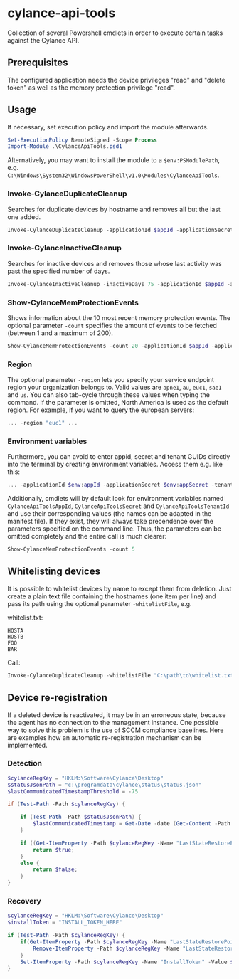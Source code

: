 # cylance-api-tools

Collection of several Powershell cmdlets in order to execute certain tasks against the Cylance API.

## Prerequisites

The configured application needs the device privileges "read" and "delete token" as well as the memory protection privilege "read".

## Usage

If necessary, set execution policy and import the module afterwards.

```PowerShell
Set-ExecutionPolicy RemoteSigned -Scope Process
Import-Module .\CylanceApiTools.psd1
```

Alternatively, you may want to install the module to a `$env:PSModulePath`, e.g. `C:\Windows\System32\WindowsPowerShell\v1.0\Modules\CylanceApiTools`.

### Invoke-CylanceDuplicateCleanup

Searches for duplicate devices by hostname and removes all but the last one added.

```PowerShell
Invoke-CylanceDuplicateCleanup -applicationId $appId -applicationSecret $appSecret -tenantId $tenId
```

### Invoke-CylanceInactiveCleanup

Searches for inactive devices and removes those whose last activity was past the specified number of days.

```PowerShell
Invoke-CylanceInactiveCleanup -inactiveDays 75 -applicationId $appId -applicationSecret $appSecret -tenantId $tenId
```

### Show-CylanceMemProtectionEvents

Shows information about the 10 most recent memory protection events. The optional parameter `-count` specifies the amount of events to be fetched (between 1 and a maximum of 200).

```PowerShell
Show-CylanceMemProtectionEvents -count 20 -applicationId $appId -applicationSecret $appSecret -tenantId $tenId
```

### Region

The optional parameter `-region` lets you specify your service endpoint region your organization belongs to. Valid values are `apne1`, `au`, `euc1`, `sae1` and `us`. You can also tab-cycle through these values when typing the command. If the parameter is omitted, North America is used as the default region. For example, if you want to query the european servers:

```PowerShell
... -region "euc1" ...
```

### Environment variables

Furthermore, you can avoid to enter appid, secret and tenant GUIDs directly into the terminal by creating environment variables. Access them e.g. like this:

```PowerShell
... -applicationId $env:appId -applicationSecret $env:appSecret -tenantId $env:tenId ...
```

Additionally, cmdlets will by default look for environment variables named `CylanceApiToolsAppId`, `CylanceApiToolsSecret` and `CylanceApiToolsTenantId` and use their corresponding values (the names can be adapted in the manifest file). If they exist, they will always take precendence over the parameters specified on the command line. Thus, the parameters can be omitted completely and the entire call is much clearer:

```PowerShell
Show-CylanceMemProtectionEvents -count 5
```

## Whitelisting devices

It is possible to whitelist devices by name to except them from deletion. Just create a plain text file containing the hostnames (one item per line) and pass its path using the optional parameter `-whitelistFile`, e.g.

whitelist.txt:
```
HOSTA
HOSTB
FOO
BAR
```

Call:
```PowerShell
Invoke-CylanceDuplicateCleanup -whitelistFile "C:\path\to\whitelist.txt" -applicationId $appId -applicationSecret $appSecret -tenantId $tenId
```

## Device re-registration

If a deleted device is reactivated, it may be in an erroneous state, because the agent has no connection to the management instance. One possible way to solve this problem is the use of SCCM compliance baselines. Here are examples how an automatic re-registration mechanism can be implemented.

### Detection

```PowerShell
$cylanceRegKey = "HKLM:\Software\Cylance\Desktop"
$statusJsonPath = "c:\programdata\cylance\status\status.json"
$lastCommunicatedTimestampThreshold = -75

if (Test-Path -Path $cylanceRegKey) {

    if (Test-Path -Path $statusJsonPath) {
        $lastCommunicatedTimestamp = Get-Date -date (Get-Content -Path $statusJsonPath | ConvertFrom-Json).ProductInfo.last_communicated_timestamp
    }

    if ((Get-ItemProperty -Path $cylanceRegKey -Name "LastStateRestorePoint" -ErrorAction SilentlyContinue) -and ($null -ne $lastCommunicatedTimestamp) -and ($lastCommunicatedTimestamp -gt (Get-Date).AddDays($lastCommunicatedTimestampThreshold))) {
        return $true;
    }
    else {
        return $false;
    }
}
```

### Recovery

```PowerShell
$cylanceRegKey = "HKLM:\Software\Cylance\Desktop"
$installToken = "INSTALL_TOKEN_HERE"

if (Test-Path -Path $cylanceRegKey) {
    if(Get-ItemProperty -Path $cylanceRegKey -Name "LastStateRestorePoint" -ErrorAction SilentlyContinue) {
        Remove-ItemProperty -Path $cylanceRegKey -Name "LastStateRestorePoint" -ErrorAction SilentlyContinue
    }
    Set-ItemProperty -Path $cylanceRegKey -Name "InstallToken" -Value $installToken
}
```
